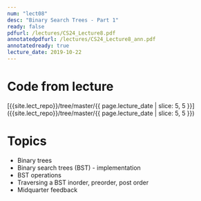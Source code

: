 ```yaml
---
num: "lect08"
desc: "Binary Search Trees - Part 1"
ready: false
pdfurl: /lectures/CS24_Lecture8.pdf
annotatedpdfurl: /lectures/CS24_Lecture8_ann.pdf
annotatedready: true
lecture_date: 2019-10-22
---
```



# Code from lecture
[{{site.lect_repo}}/tree/master/{{ page.lecture_date | slice: 5, 5 }}]({{site.lect_repo}}/tree/master/{{ page.lecture_date | slice: 5, 5 }})
# Topics
* Binary trees
* Binary search trees (BST) - implementation
* BST operations 
* Traversing a BST inorder, preorder, post order
* Midquarter feedback